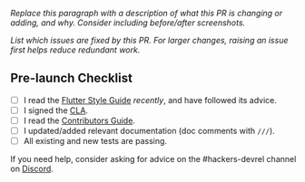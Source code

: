 *Replace this paragraph with a description of what this PR is changing or adding, and why. Consider including before/after screenshots.*

*List which issues are fixed by this PR. For larger changes, raising an issue first helps
reduce redundant work.*

## Pre-launch Checklist

- [ ] I read the [Flutter Style Guide] _recently_, and have followed its advice.
- [ ] I signed the [CLA].
- [ ] I read the [Contributors Guide].
- [ ] I updated/added relevant documentation (doc comments with `///`).
- [ ] All existing and new tests are passing.

If you need help, consider asking for advice on the #hackers-devrel channel on [Discord].

<!-- Links -->
[Flutter Style Guide]: https://github.com/flutter/flutter/wiki/Style-guide-for-Flutter-repo
[CLA]: https://cla.developers.google.com/
[Discord]: https://github.com/flutter/flutter/wiki/Chat
[Contributors Guide]: https://github.com/flutter/samples/main/master/CONTRIBUTING.md